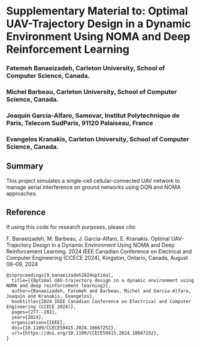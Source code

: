 # Supplementary Material to: Optimal UAV-Trajectory Design in a Dynamic Environment Using NOMA and Deep Reinforcement Learning

### Fatemeh Banaeizadeh, Carleton University, School of Computer Science, Canada.

### Michel Barbeau, Carleton University, School of Computer Science, Canada.

### Joaquin Garcia-Alfaro, Samovar, Institut Polytechnique de Paris, Telecom SudParis, 91120 Palaiseau, France

### Evangelos Kranakis, Carleton University, School of Computer Science, Canada.

## Summary
This project simulates a single-cell cellular-connected UAV network
to manage aerial interference on ground networks using DQN and NOMA
approaches.


## Reference

If using this code for research purposes, please cite:

F. Banaeizadeh, M. Barbeau, J. Garcia-Alfaro, E. Kranakis.
Optimal UAV-Trajectory Design in a Dynamic Environment Using
NOMA and Deep Reinforcement Learning. 2024 IEEE Canadian Conference
on Electrical and Computer Engineering (CCECE 2024), Kingston,
Ontario, Canada, August 06–09, 2024

```
@inproceedings{9.banaeizadeh2024optimal,
  title={{Optimal UAV-trajectory design in a dynamic environment using NOMA and deep reinforcement learning}},
  author={Banaeizadeh, Fatemeh and Barbeau, Michel and Garcia-Alfaro, Joaquin and Kranakis, Evangelos},
  booktitle={2024 IEEE Canadian Conference on Electrical and Computer Engineering (CCECE 2024)},
  pages={277--282},
  year={2024},
  organization={IEEE},
  doi={10.1109/CCECE59415.2024.10667252},
  url={https://doi.org/10.1109/CCECE59415.2024.10667252},
}
```



